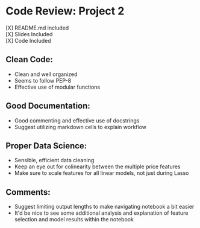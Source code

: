 
# Code Review: Project 2

[X] README.md included <br/>
[X] Slides Included <br/>
[X] Code Included <br/>

## Clean Code:
* Clean and well organized
* Seems to follow PEP-8
* Effective use of modular functions

## Good Documentation:
* Good commenting and effective use of docstrings
* Suggest utilizing markdown cells to explain workflow

## Proper Data Science:
* Sensible, efficient data cleaning
* Keep an eye out for colinearity between the multiple price features
* Make sure to scale features for all linear models, not just during Lasso 

## Comments:
* Suggest limiting output lengths to make navigating notebook a bit easier
* It'd be nice to see some additional analysis and explanation of feature selection and model results within the notebook
